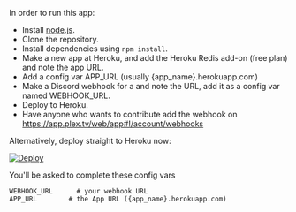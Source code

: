 In order to run this app:
 
- Install [node.js](https://nodejs.org/en/).
- Clone the repository.
- Install dependencies using `npm install`.
- Make a new app at Heroku, and add the Heroku Redis add-on (free plan) and note the app URL.
- Add a config var APP_URL (usually {app_name}.herokuapp.com)
- Make a Discord webhook for a and note the URL, add it as a config var named WEBHOOK_URL.
- Deploy to Heroku.
- Have anyone who wants to contribute add the webhook on https://app.plex.tv/web/app#!/account/webhooks

Alternatively, deploy straight to Heroku now:

[![Deploy](https://www.herokucdn.com/deploy/button.svg)](https://heroku.com/deploy)

You'll be asked to complete these config vars
```
WEBHOOK_URL      # your webhook URL
APP_URL        # the App URL ({app_name}.herokuapp.com)
```

